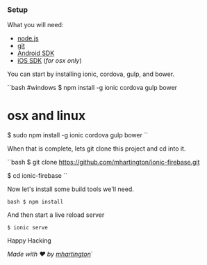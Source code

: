 ### Setup

 What you will need:

 - [node.js](https://nodejs.org/)
 - [git](http://git-scm.com/)
 - [Android SDK](http://developer.android.com/sdk/index.html)
 - [iOS SDK](https://developer.apple.com/xcode/) (_for osx only_)

You can start by installing ionic, cordova, gulp, and bower.

``bash
#windows
$ npm install -g ionic cordova gulp bower

# osx and linux
$ sudo npm install -g ionic cordova gulp bower
``

When that is complete, lets git clone this project and cd into it.

``bash
$ git clone https://github.com/mhartington/ionic-firebase.git

$ cd ionic-firebase
``

Now let's install some build tools we'll need.

``bash
$ npm install
``

And then start a live reload server

``
$ ionic serve
``


Happy Hacking


_Made with ♥ by [mhartington](https://twitter.com/mhartington)_`
